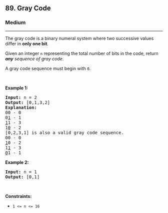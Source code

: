 <h2>89. Gray Code</h2><h3>Medium</h3><hr><div><p>The gray code is a binary numeral system where two successive values differ in <strong>only one bit</strong>.</p>

<p>Given an integer <code>n</code> representing the total number of bits in the code, return <em><strong>any</strong> sequence of gray code</em>.</p>

<p>A gray code sequence must begin with <code>0</code>.</p>

<p>&nbsp;</p>
<p><strong>Example 1:</strong></p>

<pre><strong>Input:</strong> n = 2
<strong>Output:</strong> [0,1,3,2]
<strong>Explanation:</strong>
00 - 0
0<u>1</u> - 1
<u>1</u>1 - 3
1<u>0</u> - 2
[0,2,3,1] is also a valid gray code sequence.
00 - 0
<u>1</u>0 - 2
1<u>1</u> - 3
<u>0</u>1 - 1
</pre>

<p><strong>Example 2:</strong></p>

<pre><strong>Input:</strong> n = 1
<strong>Output:</strong> [0,1]
</pre>

<p>&nbsp;</p>
<p><strong>Constraints:</strong></p>

<ul>
	<li><code>1 &lt;= n &lt;= 16</code></li>
</ul>
</div>